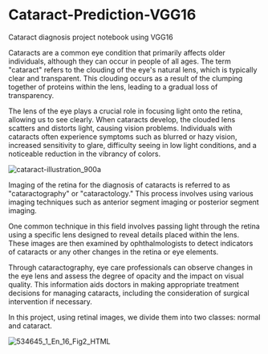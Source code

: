 # Cataract-Prediction-VGG16
Cataract diagnosis project notebook using VGG16


Cataracts are a common eye condition that primarily affects older individuals, although they can occur in people of all ages. The term "cataract" refers to the clouding of the eye's natural lens, which is typically clear and transparent. This clouding occurs as a result of the clumping together of proteins within the lens, leading to a gradual loss of transparency.

The lens of the eye plays a crucial role in focusing light onto the retina, allowing us to see clearly. When cataracts develop, the clouded lens scatters and distorts light, causing vision problems. Individuals with cataracts often experience symptoms such as blurred or hazy vision, increased sensitivity to glare, difficulty seeing in low light conditions, and a noticeable reduction in the vibrancy of colors.

![cataract-illustration_900a](https://github.com/MojtabaZarreh/Cataract-Prediction-VGG16/assets/71370569/99f5fe21-7f66-49b6-9b91-2b5b2dcbca80)


Imaging of the retina for the diagnosis of cataracts is referred to as "cataractography" or "cataractology." This process involves using various imaging techniques such as anterior segment imaging or posterior segment imaging.

One common technique in this field involves passing light through the retina using a specific lens designed to reveal details placed within the lens. These images are then examined by ophthalmologists to detect indicators of cataracts or any other changes in the retina or eye elements.

Through cataractography, eye care professionals can observe changes in the eye lens and assess the degree of opacity and the impact on visual quality. This information aids doctors in making appropriate treatment decisions for managing cataracts, including the consideration of surgical intervention if necessary.

In this project, using retinal images, we divide them into two classes: normal and cataract.

![534645_1_En_16_Fig2_HTML](https://github.com/MojtabaZarreh/Cataract-Prediction-VGG16/assets/71370569/d26045b4-f0c4-4594-a057-27495f838884)
